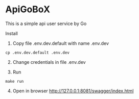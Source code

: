 # ApiGoBoX

This is a simple api user service by Go

Install

1. Copy file .env.dev.default with name .env.dev 
````
cp .env.dev.default .env.dev 
````

2. Change credentials in file .env.dev

3. Run
````
make run
````
4. Open in browser http://127.0.0.1:8081/swagger/index.html


